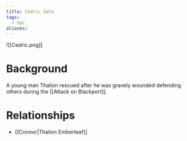```yaml
---
title: Cedric Gale
tags:
  - npc
aliases:
---
```

![[Cedric.png]]
# Background
A young man Thalion rescued after he was gravely wounded defending others during the [[Attack on Blackport]].

# Relationships
* [[Connor|Thalion Emberleaf]]